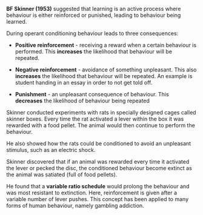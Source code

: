 

**BF Skinner (1953)** suggested that learning is an active process where behaviour is either reinforced or punished, leading to behaviour being learned.

During operant conditioning behaviour leads to three consequences:

* **Positive reinforcement** - receiving a reward when a certain behaviour is performed. This **increases** the likelihood that behaviour will be repeated.

* **Negative reinforcement** - avoidance of something unpleasant. This also **increases** the likelihood that behaviour will be repeated. An example is student handing in an essay in order to not get told off.

* **Punishment** - an unpleasant consequence of behaviour. This **decreases** the likelihood of behaviour being repeated

Skinner conducted experiments with rats in specially designed cages called skinner boxes. Every time the rat activated a lever within the box it was rewarded with a food pellet. The animal would then continue to perform the behaviour. 

He also showed how the rats could be conditioned to avoid an unpleasant stimulus, such as an electric shock.

Skinner discovered that if an animal was rewarded every time it activated the lever or pecked the disc, the conditioned behaviour become extinct as the animal was satiated (full of food pellets).

He found that a **variable ratio schedule** would prolong the behaviour and was most resistant to extinction. Here, reinforcement is given after a variable number of lever pushes. This concept has been applied to many forms of human behaviour, namely gambling addiction.